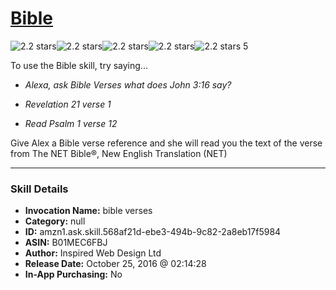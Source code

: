 # [Bible](http://alexa.amazon.com/#skills/amzn1.ask.skill.568af21d-ebe3-494b-9c82-2a8eb17f5984)
![2.2 stars](../../images/ic_star_black_18dp_1x.png)![2.2 stars](../../images/ic_star_black_18dp_1x.png)![2.2 stars](../../images/ic_star_half_black_18dp_1x.png)![2.2 stars](../../images/ic_star_border_black_18dp_1x.png)![2.2 stars](../../images/ic_star_border_black_18dp_1x.png) 5

To use the Bible skill, try saying...

* *Alexa, ask Bible Verses what does John 3:16 say?*

* *Revelation 21 verse 1*

* *Read Psalm 1 verse 12*

Give Alex a Bible verse reference and she will read you the text of the verse from The NET Bible®, New English Translation (NET)

***

### Skill Details

* **Invocation Name:** bible verses
* **Category:** null
* **ID:** amzn1.ask.skill.568af21d-ebe3-494b-9c82-2a8eb17f5984
* **ASIN:** B01MEC6FBJ
* **Author:** Inspired Web Design Ltd
* **Release Date:** October 25, 2016 @ 02:14:28
* **In-App Purchasing:** No

